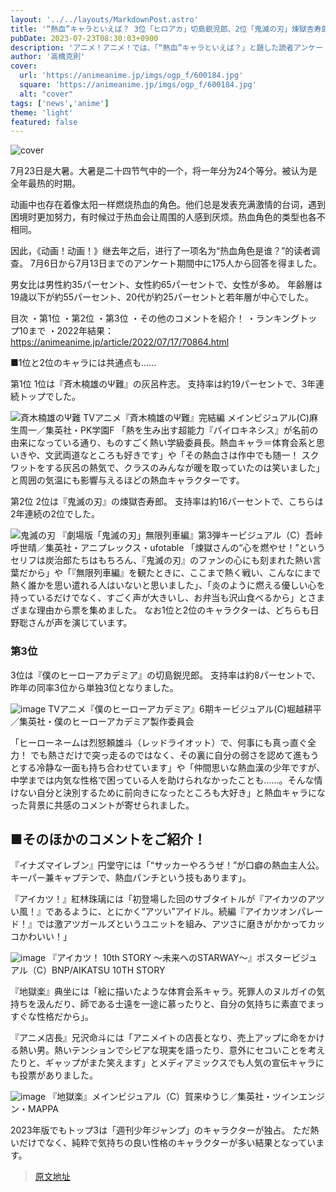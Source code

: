 ```yaml
---
layout: '../../layouts/MarkdownPost.astro'
title: '“熱血”キャラといえば？ 3位「ヒロアカ」切島鋭児郎、2位「鬼滅の刃」煉獄杏寿郎、1位は「斉木楠雄のΨ難」灰呂杵志 ＜23年版＞'
pubDate: 2023-07-23T08:30:03+0900
description: 'アニメ！アニメ！では、「“熱血”キャラといえば？」と題した読者アンケートを昨年に引き続き実施しました。結果を発表します。'
author: '高橋克則'
cover:
  url: 'https://animeanime.jp/imgs/ogp_f/600184.jpg'
  square: 'https://animeanime.jp/imgs/ogp_f/600184.jpg'
  alt: "cover"
tags: ['news','anime']
theme: 'light'
featured: false
---
```


![cover](https://animeanime.jp/imgs/ogp_f/600184.jpg)

7月23日是大暑。大暑是二十四节气中的一个，将一年分为24个等分。被认为是全年最热的时期。

动画中也存在着像太阳一样燃烧热血的角色。他们总是发表充满激情的台词，遇到困境时更加努力，有时候过于热血会让周围的人感到厌烦。热血角色的类型也各不相同。

因此，《动画！动画！》继去年之后，进行了一项名为“热血角色是谁？”的读者调查。
7月6日から7月13日までのアンケート期間中に175人から回答を得ました。

男女比は男性約35パーセント、女性約65パーセントで、女性が多め。 年齢層は19歳以下が約55パーセント、20代が約25パーセントと若年層が中心でした。

目次
・第1位
・第2位
・第3位
・その他のコメントを紹介！
・ランキングトップ10まで
・2022年結果：https://animeanime.jp/article/2022/07/17/70864.html

■1位と2位のキャラには共通点も……

第1位
1位は『斉木楠雄のΨ難』の灰呂杵志。 支持率は約19パーセントで、3年連続トップでした。

![斉木楠雄のΨ難](https://animeanime.jp/imgs/zoom/600181.jpg)
TVアニメ『斉木楠雄のΨ難』完結編 メインビジュアル(C)麻生周一／集英社・PK学園F
「熱を生み出す超能力『パイロキネシス』が名前の由来になっている通り、ものすごく熱い学級委員長。熱血キャラ＝体育会系と思いきや、文武両道なところも好きです」や「その熱血さは作中でも随一！ スクワットをする灰呂の熱気で、クラスのみんなが暖を取っていたのは笑いました」と周囲の気温にも影響与えるほどの熱血キャラクターです。

第2位
2位は『鬼滅の刃』の煉獄杏寿郎。 支持率は約16パーセントで、こちらは2年連続の2位でした。

![鬼滅の刃](https://animeanime.jp/imgs/zoom/600184.jpg)
『劇場版「鬼滅の刃」無限列車編』第3弾キービジュアル（C）吾峠呼世晴／集英社・アニプレックス・ufotable
「煉獄さんの“心を燃やせ！”というセリフは炭治郎たちはもちろん、『鬼滅の刃』のファンの心にも刻まれた熱い言葉だから」や「『無限列車編』を観たときに、ここまで熱く戦い、こんなにまで熱く誰かを思い遣れる人はいないと思いました」、「炎のように燃える優しい心を持っているだけでなく、すごく声が大きいし、お弁当も沢山食べるから」とさまざまな理由から票を集めました。
なお1位と2位のキャラクターは、どちらも日野聡さんが声を演じています。

### 第3位
3位は『僕のヒーローアカデミア』の切島鋭児郎。 支持率は約8パーセントで、昨年の同率3位から単独3位となりました。

![image](https://animeanime.jp/imgs/zoom/600183.jpg)
TVアニメ『僕のヒーローアカデミア』6期キービジュアル(C)堀越耕平／集英社・僕のヒーローアカデミア製作委員会

「ヒーローネームは烈怒頼雄斗（レッドライオット）で、何事にも真っ直ぐ全力！ でも熱さだけで突っ走るのではなく、その裏に自分の弱さを認めて進もうとする冷静な一面も持ち合わせています」や「仲間思いな熱血漢の少年ですが、中学までは内気な性格で困っている人を助けられなかったことも……。そんな情けない自分と決別するために前向きになったところも大好き」と熱血キャラになった背景に共感のコメントが寄せられました。

## ■そのほかのコメントをご紹介！
『イナズマイレブン』円堂守には「“サッカーやろうぜ！”が口癖の熱血主人公。キーパー兼キャプテンで、熱血パンチという技もあります」。

『アイカツ！』紅林珠璃には「初登場した回のサブタイトルが『アイカツのアツい風！』であるように、とにかく“アツい”アイドル。続編『アイカツオンパレード！』では激アツガールズというユニットを組み、アツさに磨きがかかってカッコかわいい！」

![image](https://animeanime.jp/imgs/zoom/600186.png)
『アイカツ！ 10th STORY ～未来へのSTARWAY～』ポスタービジュアル（C）BNP/AIKATSU 10TH STORY

『地獄楽』典坐には「絵に描いたような体育会系キャラ。死罪人のヌルガイの気持ちを汲んだり、師である士遠を一途に慕ったりと、自分の気持ちに素直でまっすぐな性格だから」。

『アニメ店長』兄沢命斗には「アニメイトの店長となり、売上アップに命をかける熱い男。熱いテンションでシビアな現実を語ったり、意外にセコいことを考えたりと、ギャップがまた笑えます」とメディアミックスでも人気の宣伝キャラにも投票がありました。

![image](https://animeanime.jp/imgs/zoom/600187.jpg)
『地獄楽』メインビジュアル（C）賀来ゆうじ／集英社・ツインエンジン・MAPPA

2023年版でもトップ3は「週刊少年ジャンプ」のキャラクターが独占。 ただ熱いだけでなく、純粋で気持ちの良い性格のキャラクターが多い結果となっています。

>[原文地址](https://animeanime.jp/article/2023/07/23/78769.html)  